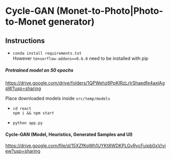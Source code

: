 # Cycle-GAN (Monet-to-Photo|Photo-to-Monet generator)

## Instructions
* `conda install requirements.txt` <br>
However `tensorflow-addons==0.6.0` need to be installed with pip


##### Pretrained model on 50 epochs
https://drive.google.com/drive/folders/1QPWehz6PpKIRzLrIrShaedfe4axIAgpW?usp=sharing

Place downloaded models inside `src/temp/models`

* `cd react`<br>
   `npm i && npm start`
   
* `python app.py`

#### Cycle-GAN (Model, Heuristics, Generated Samples and UI)
https://drive.google.com/file/d/15XZfKqWh1UYKt8WDKPLGvRycFuipb0xV/view?usp=sharing
